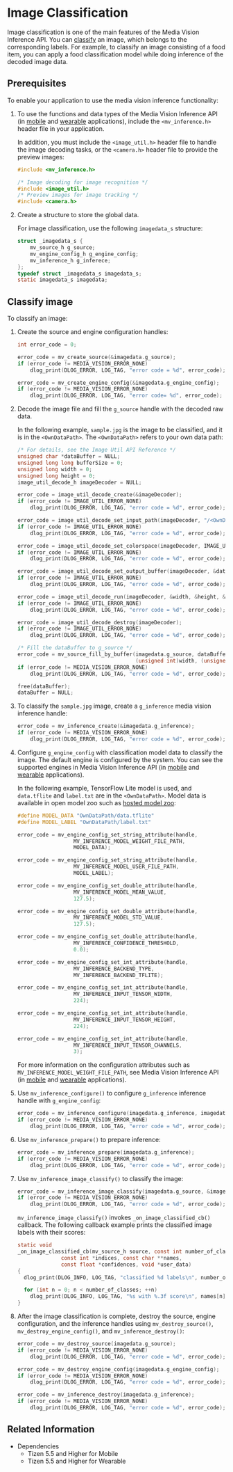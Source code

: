 # Image Classification

Image classification is one of the main features of the Media Vision Inference API. You can [classify](#classify) an image, which belongs to the corresponding labels. For example, to classify an image consisting of a food item, you can apply a food classification model while doing inference of the decoded image data.

## Prerequisites

To enable your application to use the media vision inference functionality:

1. To use the functions and data types of the Media Vision Inference API (in [mobile](../../api/mobile/latest/group__CAPI__MEDIA__VISION__INFERENCE__MODULE.html) and [wearable](../../api/wearable/latest/group__CAPI__MEDIA__VISION__INFERENCE__MODULE.html) applications), include the `<mv_inference.h>` header file in your application.

   In addition, you must include the `<image_util.h>` header file to handle the image decoding tasks, or the `<camera.h>` header file to provide the preview images:

   ```c
   #include <mv_inference.h>

   /* Image decoding for image recognition */
   #include <image_util.h>
   /* Preview images for image tracking */
   #include <camera.h>
   ```

2. Create a structure to store the global data.

     For image classification, use the following `imagedata_s` structure:

     ```c
     struct _imagedata_s {
         mv_source_h g_source;
         mv_engine_config_h g_engine_config;
         mv_inference_h g_inferece;
     };
     typedef struct _imagedata_s imagedata_s;
     static imagedata_s imagedata;
     ```

<a name="classify"></a>
## Classify image

To classify an image:

1. Create the source and engine configuration handles:

    ```c
    int error_code = 0;

    error_code = mv_create_source(&imagedata.g_source);
    if (error_code != MEDIA_VISION_ERROR_NONE)
        dlog_print(DLOG_ERROR, LOG_TAG, "error code = %d", error_code);

    error_code = mv_create_engine_config(&imagedata.g_engine_config);
    if (error_code != MEDIA_VISION_ERROR_NONE)
        dlog_print(DLOG_ERROR, LOG_TAG, "error code= %d", error_code);
    ```

2. Decode the image file and fill the `g_source` handle with the decoded raw data.

   In the following example, `sample.jpg` is the image to be classified, and it is in the `<OwnDataPath>`.
   The `<OwnDataPath>` refers to your own data path:

    ```c
    /* For details, see the Image Util API Reference */
    unsigned char *dataBuffer = NULL;
    unsigned long long bufferSize = 0;
    unsigned long width = 0;
    unsigned long height = 0;
    image_util_decode_h imageDecoder = NULL;

    error_code = image_util_decode_create(&imageDecoder);
    if (error_code != IMAGE_UTIL_ERROR_NONE)
        dlog_print(DLOG_ERROR, LOG_TAG, "error code = %d", error_code);

    error_code = image_util_decode_set_input_path(imageDecoder, "/<OwnDataPath>/sample.jpg");
    if (error_code != IMAGE_UTIL_ERROR_NONE)
        dlog_print(DLOG_ERROR, LOG_TAG, "error code = %d", error_code);

    error_code = image_util_decode_set_colorspace(imageDecoder, IMAGE_UTIL_COLORSPACE_RGB888);
    if (error_code != IMAGE_UTIL_ERROR_NONE)
        dlog_print(DLOG_ERROR, LOG_TAG, "error code = %d", error_code);

    error_code = image_util_decode_set_output_buffer(imageDecoder, &dataBuffer);
    if (error_code != IMAGE_UTIL_ERROR_NONE)
        dlog_print(DLOG_ERROR, LOG_TAG, "error code = %d", error_code);

    error_code = image_util_decode_run(imageDecoder, &width, &height, &bufferSize);
    if (error_code != IMAGE_UTIL_ERROR_NONE)
        dlog_print(DLOG_ERROR, LOG_TAG, "error code = %d", error_code);

    error_code = image_util_decode_destroy(imageDecoder);
    if (error_code != IMAGE_UTIL_ERROR_NONE)
        dlog_print(DLOG_ERROR, LOG_TAG, "error code = %d", error_code);

    /* Fill the dataBuffer to g_source */
    error_code = mv_source_fill_by_buffer(imagedata.g_source, dataBuffer, (unsigned int)bufferSize,
                                          (unsigned int)width, (unsigned int)height, MEDIA_VISION_COLORSPACE_RGB888);
    if (error_code != MEDIA_VISION_ERROR_NONE)
        dlog_print(DLOG_ERROR, LOG_TAG, "error code = %d", error_code);

    free(dataBuffer);
    dataBuffer = NULL;
    ```

3. To classify the `sample.jpg` image, create a `g_inference` media vision inference handle:

    ```c
    error_code = mv_inference_create(&imagedata.g_inference);
    if (error_code != MEDIA_VISION_ERROR_NONE)
        dlog_print(DLOG_ERROR, LOG_TAG, "error code = %d", error_code);
    ```

4. Configure `g_engine_config` with classification model data to classify the image.
   The default engine is configured by the system. You can see the supported engines in Media Vision Inference API (in [mobile](../../api/mobile/latest/group__CAPI__MEDIA__VISION__INFERENCE__MODULE.html#ga0ffb25d88f8ef1f76702d9189aa6a68f) and [wearable](../../api/wearable/latest/group__CAPI__MEDIA__VISION__INFERENCE__MODULE.html#ga0ffb25d88f8ef1f76702d9189aa6a68f) applications).

    In the following example, TensorFlow Lite model is used, and `data.tflite` and `label.txt` are in the `<OwnDataPath>`.
	Model data is available in open model zoo such as [hosted model zoo](https://www.tensorflow.org/lite/guide/hosted_models#floating_point_models):

    ```c
    #define MODEL_DATA "OwnDataPath/data.tflite"
    #define MODEL_LABEL "OwnDataPath/label.txt"

    error_code = mv_engine_config_set_string_attribute(handle,
                      MV_INFERENCE_MODEL_WEIGHT_FILE_PATH,
                      MODEL_DATA);

    error_code = mv_engine_config_set_string_attribute(handle,
                      MV_INFERENCE_MODEL_USER_FILE_PATH,
                      MODEL_LABEL);

    error_code = mv_engine_config_set_double_attribute(handle,
                      MV_INFERENCE_MODEL_MEAN_VALUE,
                      127.5);

    error_code = mv_engine_config_set_double_attribute(handle,
                      MV_INFERENCE_MODEL_STD_VALUE,
                      127.5);

    error_code = mv_engine_config_set_double_attribute(handle,
                      MV_INFERENCE_CONFIDENCE_THRESHOLD,
                      0.0);

    error_code = mv_engine_config_set_int_attribute(handle,
                      MV_INFERENCE_BACKEND_TYPE,
                      MV_INFERENCE_BACKEND_TFLITE);

    error_code = mv_engine_config_set_int_attribute(handle,
                      MV_INFERENCE_INPUT_TENSOR_WIDTH,
                      224);

    error_code = mv_engine_config_set_int_attribute(handle,
                      MV_INFERENCE_INPUT_TENSOR_HEIGHT,
                      224);

    error_code = mv_engine_config_set_int_attribute(handle,
                      MV_INFERENCE_INPUT_TENSOR_CHANNELS,
                      3);
    ```
    For more information on the configuration attributes such as `MV_INFERENCE_MODEL_WEIGHT_FILE_PATH`, see Media Vision Inference API (in [mobile](../../api/mobile/latest/group__CAPI__MEDIA__VISION__INFERENCE__MODULE.html) and [wearable](../../api/wearable/latest/group__CAPI__MEDIA__VISION__INFERENCE__MODULE.html) applications).

5. Use `mv_inference_configure()` to configure `g_inference` inference handle with `g_engine_config`:
    ```c
    error_code = mv_inference_configure(imagedata.g_inference, imagedata.g_engine_config);
    if (error_code != MEDIA_VISION_ERROR_NONE)
        dlog_print(DLOG_ERROR, LOG_TAG, "error code = %d", error_code);
    ```

6. Use `mv_inference_prepare()` to prepare inference:
    ```c
    error_code = mv_inference_prepare(imagedata.g_inference);
    if (error_code != MEDIA_VISION_ERROR_NONE)
        dlog_print(DLOG_ERROR, LOG_TAG, "error code = %d", error_code);
    ```

7. Use `mv_inference_image_classify()` to classify the image:

    ```c
    error_code = mv_inference_image_classify(imagedata.g_source, &imagedata.g_inference, NULL, _on_image_classified_cb, NULL);
    if (error_code != MEDIA_VISION_ERROR_NONE)
        dlog_print(DLOG_ERROR, LOG_TAG, "error code = %d", error_code);
    ```

   `mv_inference_image_classify()` invokes `_on_image_classified_cb()` callback.
    The following callback example prints the classified image labels with their scores:

    ```c
    static void
    _on_image_classified_cb(mv_source_h source, const int number_of_classes,
                  const int *indices, const char **names,
                  const float *confidences, void *user_data)
    {
      dlog_print(DLOG_INFO, LOG_TAG, "classified %d labels\n", number_of_classes);

      for (int n = 0; n < number_of_classes; ++n)
        dlog_print(DLOG_INFO, LOG_TAG, "%s with %.3f score\n", names[n], confidences[n]);
    }
    ```

8. After the image classification is complete, destroy the source, engine configuration, and the inference handles using `mv_destroy_source()`, `mv_destroy_engine_config()`, and `mv_inference_destroy()`:

    ```c
    error_code = mv_destroy_source(imagedata.g_source);
    if (error_code != MEDIA_VISION_ERROR_NONE)
        dlog_print(DLOG_ERROR, LOG_TAG, "error code = %d", error_code);

    error_code = mv_destroy_engine_config(imagedata.g_engine_config);
    if (error_code != MEDIA_VISION_ERROR_NONE)
        dlog_print(DLOG_ERROR, LOG_TAG, "error code = %d", error_code);

    error_code = mv_inference_destroy(imagedata.g_inference);
    if (error_code != MEDIA_VISION_ERROR_NONE)
        dlog_print(DLOG_ERROR, LOG_TAG, "error code = %d", error_code);
    ```

## Related Information
- Dependencies
  - Tizen 5.5 and Higher for Mobile
  - Tizen 5.5 and Higher for Wearable
